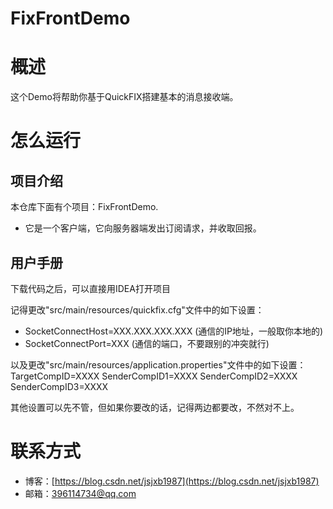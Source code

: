 
# FixFrontDemo #

# 概述 #
这个Demo将帮助你基于QuickFIX搭建基本的消息接收端。

# 怎么运行 #

## 项目介绍 ##

本仓库下面有个项目：FixFrontDemo.

- 它是一个客户端，它向服务器端发出订阅请求，并收取回报。

## 用户手册 ##
下载代码之后，可以直接用IDEA打开项目

记得更改"src/main/resources/quickfix.cfg"文件中的如下设置：

- SocketConnectHost=XXX.XXX.XXX.XXX (通信的IP地址，一般取你本地的)
- SocketConnectPort=XXX (通信的端口，不要跟别的冲突就行)

以及更改"src/main/resources/application.properties"文件中的如下设置：
TargetCompID=XXXX
SenderCompID1=XXXX
SenderCompID2=XXXX
SenderCompID3=XXXX

其他设置可以先不管，但如果你要改的话，记得两边都要改，不然对不上。

# 联系方式 #

- 博客：[https://blog.csdn.net/jsjxb1987](https://blog.csdn.net/jsjxb1987)
- 邮箱：[396114734@qq.com](mailto:396114734@qq.com)











